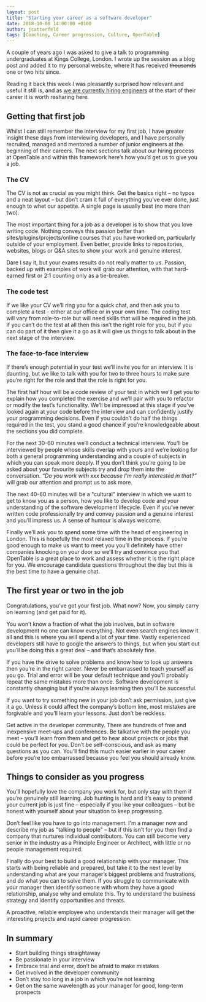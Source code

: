 ```yaml
---
layout: post
title: "Starting your career as a software developer"
date: 2018-10-08 14:00:00 +0100
author: jcatterfeld
tags: [Coaching, Career progression, Culture, OpenTable]
---
```


A couple of years ago I was asked to give a talk to programming undergraduates at Kings College, London. I wrote up the session as a blog post and added it to my personal website, where it has received ~~thousands~~ one or two hits since.

Reading it back this week I was pleasantly surprised how relevant and useful it still is, and as [we are currently hiring engineers](http://bit.ly/2Eo5OAN) at the start of their career it is worth resharing here. 

## Getting that first job

Whilst I can still remember the interview for my first job, I have greater insight these days from interviewing developers, and I have personally recruited, managed and mentored a number of junior engineers at the beginning of their careers. The next sections talk about our hiring process at OpenTable and within this framework here’s how you’d get us to give you a job.

### The CV

The CV is not as crucial as you might think. Get the basics right – no typos and a neat layout – but don’t cram it full of everything you’ve ever done, just enough to whet our appetite. A single page is usually best (no more than two).

The most important thing for a job as a developer is to show that you love writing code. Nothing conveys this passion better than sites/plugins/projects/online courses that you have worked on, particularly outside of your employment. Even better, provide links to repositories, websites, blogs or Q&A sites to show your work and genuine interest.

Dare I say it, but your exams results do not really matter to us. Passion, backed up with examples of work will grab our attention, with that hard-earned first or 2:1 counting only as a tie-breaker.

### The code test

If we like your CV we’ll ring you for a quick chat, and then ask you to complete a test - either at our office or in your own time. The coding test will vary from role-to-role but will need skills that will be required in the job. If you can’t do the test at all then this isn’t the right role for you, but if you can do part of it then give it a go as it will give us things to talk about in the next stage of the interview.

### The face-to-face interview

If there’s enough potential in your test we’ll invite you for an interview. It is daunting, but we like to talk with you for two to three hours to make sure you’re right for the role and that the role is right for you.

The first half hour will be a code review of your test in which we’ll get you to explain how you completed the exercise and we’ll pair with you to refactor or modify the test’s functionality. We’ll be impressed at this stage if you’ve looked again at your code before the interview and can confidently justify your programming decisions. Even if you couldn’t do half the things required in the test, you stand a good chance if you’re knowledgeable about the sections you did complete.

For the next 30-60 minutes we’ll conduct a technical interview. You’ll be interviewed by people whose skills overlap with yours and we’re looking for both a general programming understanding and a couple of subjects in which you can speak more deeply. If you don’t think you’re going to be asked about your favourite subjects try and drop them into the conversation. _“Do you work with xxx because I’m really interested in that?”_ will grab our attention and prompt us to ask more.

The next 40-60 minutes will be a "cultural" interview in which we want to get to know you as a person, how you like to develop code and your understanding of the software development lifecycle. Even if you’ve never written code professionally try and convey passion and a genuine interest and you’ll impress us. A sense of humour is always welcome.

Finally we’ll ask you to spend some time with the head of engineering in London. This is hopefully the most relaxed time in the process. If you’re good enough to make us want to meet you you’ll definitely have other companies knocking on your door so we’ll try and convince you that OpenTable is a great place to work and assess whether it is the right place for you. We encourage candidate questions throughout the day but this is the best time to have a genuine chat.

## The first year or two in the job

Congratulations, you’ve got your first job. What now? Now, you simply carry on learning (and get paid for it).

You won’t know a fraction of what the job involves, but in software development no one can know everything. Not even search engines know it all and this is where you will spend a lot of your time. Vastly experienced developers still have to google the answers to things, but when you start out you’ll be doing this a great deal – and that’s absolutely fine.

If you have the drive to solve problems and know how to look up answers then you’re in the right career. Never be embarrassed to teach yourself as you go. Trial and error will be your default technique and you’ll probably repeat the same mistakes more than once. Software development is constantly changing but if you’re always learning then you’ll be successful.

If you want to try something new in your job don’t ask permission, just give it a go. Unless it could affect the company’s bottom line, most mistakes are forgivable and you’ll learn your lessons. Just don’t be reckless.

Get active in the developer community. There are hundreds of free and inexpensive meet-ups and conferences. Be talkative with the people you meet – you’ll learn from them and get to hear about projects or jobs that could be perfect for you. Don’t be self-conscious, and ask as many questions as you can. You’ll find this much easier earlier in your career before you’re too embarrassed because you feel you should already know.

## Things to consider as you progress

You’ll hopefully love the company you work for, but only stay with them if you’re genuinely still learning. Job hunting is hard and it’s easy to pretend your current job is just fine – especially if you like your colleagues – but be honest with yourself about your situation to keep progressing.

Don’t feel like you have to go into management. I'm a manager now and describe my job as "talking to people" – but if this isn’t for you then find a company that nurtures individual contributors. You can still become very senior in the industry as a Principle Engineer or Architect, with little or no people management required.

Finally do your best to build a good relationship with your manager. This starts with being reliable and prepared, but take it to the next level by understanding what are your manager’s biggest problems and frustrations, and do what you can to solve them. If you struggle to communicate with your manager then identify someone with whom they have a good relationship, analyse why and emulate this. Try to understand the business strategy and identify opportunities and threats.

A proactive, reliable employee who understands their manager will get the interesting projects and rapid career progression.

## In summary

* Start building things straightaway
* Be passionate in your interview
* Embrace trial and error, don’t be afraid to make mistakes
* Get involved in the developer community
* Don’t stay too long in a job in which you’re not learning
* Get on the same wavelength as your manager for good, long-term prospects



